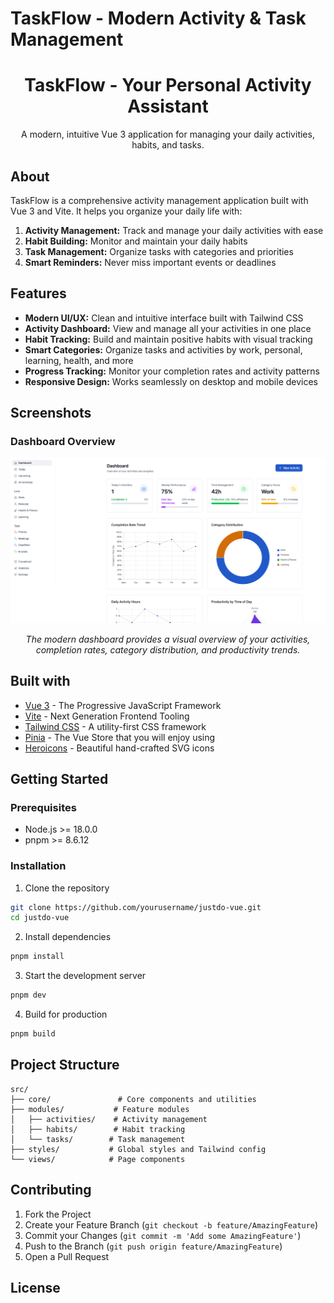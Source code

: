 # TaskFlow - Modern Activity & Task Management

<p align="center">
  <h1 align="center">TaskFlow - Your Personal Activity Assistant</h1>
  <p align="center">
    A modern, intuitive Vue 3 application for managing your daily activities, habits, and tasks.
  </p>
</p>

## About

TaskFlow is a comprehensive activity management application built with Vue 3 and Vite. It helps you organize your daily life with:

1. **Activity Management:** Track and manage your daily activities with ease
2. **Habit Building:** Monitor and maintain your daily habits
3. **Task Management:** Organize tasks with categories and priorities
4. **Smart Reminders:** Never miss important events or deadlines

## Features

- **Modern UI/UX:** Clean and intuitive interface built with Tailwind CSS
- **Activity Dashboard:** View and manage all your activities in one place
- **Habit Tracking:** Build and maintain positive habits with visual tracking
- **Smart Categories:** Organize tasks and activities by work, personal, learning, health, and more
- **Progress Tracking:** Monitor your completion rates and activity patterns
- **Responsive Design:** Works seamlessly on desktop and mobile devices

## Screenshots

### Dashboard Overview

![Dashboard Screenshot](image.png)

<p align="center"><i>The modern dashboard provides a visual overview of your activities, completion rates, category distribution, and productivity trends.</i></p>

## Built with

- [Vue 3](https://vuejs.org/) - The Progressive JavaScript Framework
- [Vite](https://vitejs.dev/) - Next Generation Frontend Tooling
- [Tailwind CSS](https://tailwindcss.com/) - A utility-first CSS framework
- [Pinia](https://pinia.vuejs.org/) - The Vue Store that you will enjoy using
- [Heroicons](https://heroicons.com/) - Beautiful hand-crafted SVG icons

## Getting Started

### Prerequisites

- Node.js >= 18.0.0
- pnpm >= 8.6.12

### Installation

1. Clone the repository

```bash
git clone https://github.com/yourusername/justdo-vue.git
cd justdo-vue
```

2. Install dependencies

```bash
pnpm install
```

3. Start the development server

```bash
pnpm dev
```

4. Build for production

```bash
pnpm build
```

## Project Structure

```
src/
├── core/               # Core components and utilities
├── modules/           # Feature modules
│   ├── activities/    # Activity management
│   ├── habits/        # Habit tracking
│   └── tasks/        # Task management
├── styles/           # Global styles and Tailwind config
└── views/            # Page components
```

## Contributing

1. Fork the Project
2. Create your Feature Branch (`git checkout -b feature/AmazingFeature`)
3. Commit your Changes (`git commit -m 'Add some AmazingFeature'`)
4. Push to the Branch (`git push origin feature/AmazingFeature`)
5. Open a Pull Request

## License
